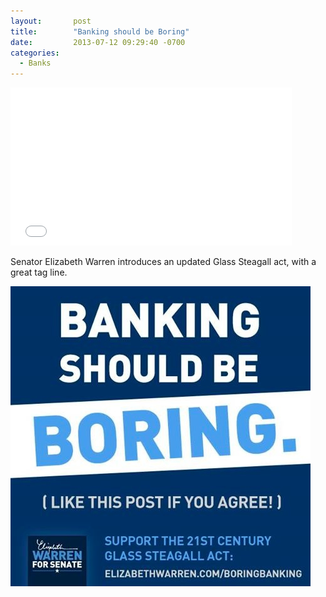 ```yaml
---
layout:       post
title:        "Banking should be Boring"
date:         2013-07-12 09:29:40 -0700
categories:
  - Banks
---
```


<iframe class="embedly-embed" src="//cdn.embedly.com/widgets/media.html?src=https%3A%2F%2Fwww.youtube.com%2Fembed%2FTyRR-PsmPFM%3Ffeature%3Doembed&url=https%3A%2F%2Fwww.youtube.com%2Fwatch%3Ffeature%3Dplayer_embedded%26v%3DTyRR-PsmPFM&image=https%3A%2F%2Fi.ytimg.com%2Fvi%2FTyRR-PsmPFM%2Fhqdefault.jpg&key=d815972c91e546edb5d2d02e509f8b1c&type=text%2Fhtml&schema=youtube" width="450" height="253" scrolling="no" frameborder="0" allowfullscreen></iframe>

Senator Elizabeth Warren introduces an updated Glass Steagall act, with a great tag line. 

  ![](/assets/import/97259bff719fbabbd3462372e7c0acc4.jpg)  

 
